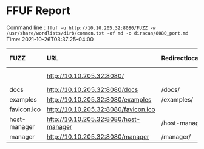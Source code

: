 # FFUF Report

  Command line : `ffuf -u http://10.10.205.32:8080/FUZZ -w /usr/share/wordlists/dirb/common.txt -of md -o dirscan/8080_port.md`
  Time: 2021-10-26T03:37:25-04:00

  | FUZZ | URL | Redirectlocation | Position | Status Code | Content Length | Content Words | Content Lines | Content Type | ResultFile |
  | :- | :-- | :--------------- | :---- | :------- | :---------- | :------------- | :------------ | :--------- | :----------- |
  |  | http://10.10.205.32:8080/ |  | 1 | 200 | 11228 | 4258 | 203 | text/html;charset=UTF-8 |  |
  | docs | http://10.10.205.32:8080/docs | /docs/ | 1319 | 302 | 0 | 1 | 1 |  |  |
  | examples | http://10.10.205.32:8080/examples | /examples/ | 1519 | 302 | 0 | 1 | 1 |  |  |
  | favicon.ico | http://10.10.205.32:8080/favicon.ico |  | 1575 | 200 | 21630 | 19 | 22 | image/x-icon |  |
  | host-manager | http://10.10.205.32:8080/host-manager | /host-manager/ | 1920 | 302 | 0 | 1 | 1 |  |  |
  | manager | http://10.10.205.32:8080/manager | /manager/ | 2436 | 302 | 0 | 1 | 1 |  |  |
  
